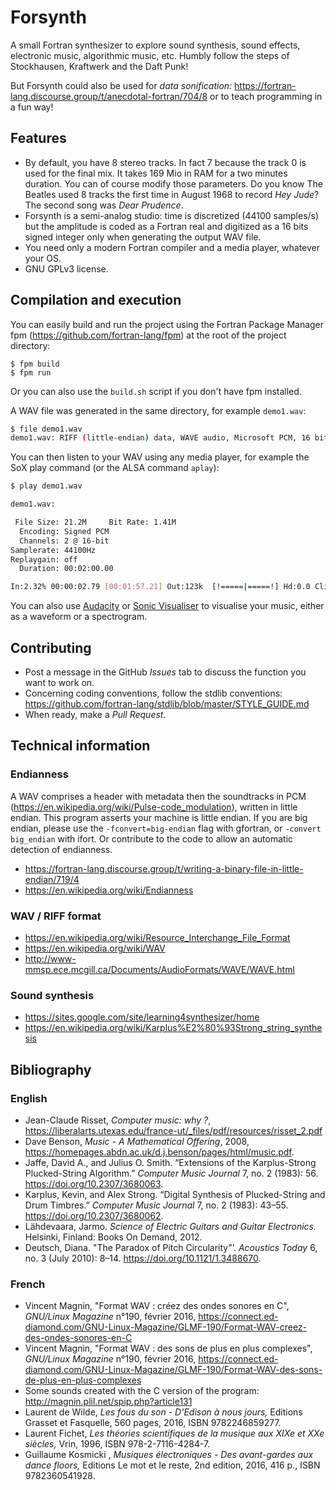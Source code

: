 # Forsynth
A small Fortran synthesizer to explore sound synthesis, sound effects, electronic music, algorithmic music, etc. Humbly follow the steps of Stockhausen, Kraftwerk and the Daft Punk!

But Forsynth could also be used for *data sonification:*
https://fortran-lang.discourse.group/t/anecdotal-fortran/704/8
or to teach programming in a fun way!

## Features

* By default, you have 8 stereo tracks. In fact 7 because the track 0 is used for the final mix. It takes 169 Mio in RAM for a two minutes duration. You can of course modify those parameters. Do you know The Beatles used 8 tracks the first time in August 1968 to record *Hey Jude*? The second song was *Dear Prudence*.
* Forsynth is a semi-analog studio: time is discretized (44100 samples/s) but the amplitude is coded as a Fortran real and digitized as a 16 bits signed integer only when generating the output WAV file.
* You need only a modern Fortran compiler and a media player, whatever your OS.
* GNU GPLv3 license.

## Compilation and execution

You can easily build and run the project using the Fortran Package Manager fpm (https://github.com/fortran-lang/fpm) at the root of the project directory:
```
$ fpm build
$ fpm run
```

Or you can also use the `build.sh` script if you don't have fpm installed.

A WAV file was generated in the same directory, for example `demo1.wav`:

```bash
$ file demo1.wav
demo1.wav: RIFF (little-endian) data, WAVE audio, Microsoft PCM, 16 bit, stereo 44100 Hz
```

You can then listen to your WAV using any media player, for example the SoX play command (or the ALSA command `aplay`):

```bash
$ play demo1.wav

demo1.wav:

 File Size: 21.2M     Bit Rate: 1.41M
  Encoding: Signed PCM
  Channels: 2 @ 16-bit
Samplerate: 44100Hz
Replaygain: off
  Duration: 00:02:00.00

In:2.32% 00:00:02.79 [00:01:57.21] Out:123k  [!=====|=====!] Hd:0.0 Clip:0
```

You can also use [Audacity](https://www.audacityteam.org/) or [Sonic Visualiser](https://sonicvisualiser.org/) to visualise your music, either as a waveform or a spectrogram.

## Contributing

* Post a message in the GitHub *Issues* tab to discuss the function you want to work on.
* Concerning coding conventions, follow the stdlib conventions:
https://github.com/fortran-lang/stdlib/blob/master/STYLE_GUIDE.md
* When ready, make a *Pull Request*.

## Technical information

### Endianness

A WAV comprises a header with metadata then the soundtracks in PCM (https://en.wikipedia.org/wiki/Pulse-code_modulation), written in little endian. This program asserts your machine is little endian. If you are big endian, please use the `-fconvert=big-endian` flag with gfortran, or `-convert big_endian` with ifort. Or contribute to the code to allow an automatic detection of endianness.

* https://fortran-lang.discourse.group/t/writing-a-binary-file-in-little-endian/719/4
* https://en.wikipedia.org/wiki/Endianness

### WAV / RIFF format

* https://en.wikipedia.org/wiki/Resource_Interchange_File_Format
* https://en.wikipedia.org/wiki/WAV
* http://www-mmsp.ece.mcgill.ca/Documents/AudioFormats/WAVE/WAVE.html

### Sound synthesis

* https://sites.google.com/site/learning4synthesizer/home
* https://en.wikipedia.org/wiki/Karplus%E2%80%93Strong_string_synthesis

## Bibliography
### English

* Jean-Claude Risset, *Computer music: why ?*, https://liberalarts.utexas.edu/france-ut/_files/pdf/resources/risset_2.pdf
* Dave Benson, *Music - A Mathematical Offering*, 2008, https://homepages.abdn.ac.uk/d.j.benson/pages/html/music.pdf.
* Jaffe, David A., and Julius O. Smith. “Extensions of the Karplus-Strong Plucked-String Algorithm.” *Computer Music Journal* 7, no. 2 (1983): 56. https://doi.org/10.2307/3680063.
* Karplus, Kevin, and Alex Strong. “Digital Synthesis of Plucked-String and Drum Timbres.” *Computer Music Journal* 7, no. 2 (1983): 43–55. https://doi.org/10.2307/3680062.
* Lähdevaara, Jarmo. *Science of Electric Guitars and Guitar Electronics.* Helsinki, Finland: Books On Demand, 2012.
* Deutsch, Diana. "The Paradox of Pitch Circularity"’. *Acoustics Today* 6, no. 3 (July 2010): 8–14. https://doi.org/10.1121/1.3488670.

### French
* Vincent Magnin, "Format WAV : créez des ondes sonores en C", *GNU/Linux Magazine* n°190, février 2016, https://connect.ed-diamond.com/GNU-Linux-Magazine/GLMF-190/Format-WAV-creez-des-ondes-sonores-en-C
* Vincent Magnin, "Format WAV : des sons de plus en plus complexes", *GNU/Linux Magazine* n°190, février 2016, https://connect.ed-diamond.com/GNU-Linux-Magazine/GLMF-190/Format-WAV-des-sons-de-plus-en-plus-complexes
* Some sounds created with the C version of the program: http://magnin.plil.net/spip.php?article131
* Laurent de Wilde, *Les fous du son - D'Edison à nous jours,* Editions Grasset et Fasquelle, 560 pages, 2016, ISBN 9782246859277.
* Laurent Fichet, *Les théories scientifiques de la musique aux XIXe et XXe siècles,* Vrin, 1996, ISBN 978-2-7116-4284-7.
* Guillaume Kosmicki , *Musiques électroniques - Des avant-gardes aux dance floors,* Editions Le mot et le reste, 2nd edition, 2016, 416 p., ISBN 9782360541928.

